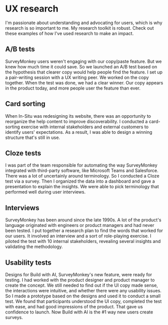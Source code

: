 # UX research
I'm passionate about understanding and advocating for users, which is why research is so important to me. My research toolkit is robust. Check out these examples of how I've used research to make an impact.

## A/B tests 
SurveyMonkey users weren't engaging with our copy/paste feature. But we knew how much time it could save. So we launched an A/B test based on the hypothesis that clearer copy would help people find the feature. I set up a pair-writing session with a UX writing peer. We worked on the copy together. When the test was done, we had a clear winner. Our copy appears in the product today, and more people user the feature than ever. 

## Card sorting
When In-Situ was redesigning its website, there was an opportunity to reorganize the help content to improve discoverability. I conducted a card-sorting exercise with internal stakeholders and external customers to identify users' expectations. As a result, I was able to design a winning structure that's still in use.

## Cloze tests
I was part of the team responsible for automating the way SurveyMonkey integrated with third-party software, like Microsoft Teams and Salesforce. There was a lot of uncertainly around terminology. So I conducted a Cloze test via a survey. Then I organized the data into a dashboard and gave a presentation to explain the insights. We were able to pick terminology that performed well during user interviews. 

## Interviews
SurveyMonkey has been around since the late 1990s. A lot of the product's language originated with engineers or product managers and had never been tested. I put together a research plan to find the words that worked for our users. It involved an interview and a sort of role-playing exercise. I piloted the test with 10 internal stakeholders, revealing several insights and validating the methodology.

## Usability tests
Designs for Build with AI, SurveyMonkey's new feature, were ready for testing. I had worked with the product designer and product manager to create the concept. We still needed to find out if the UI copy made sense, the interactions were intuitive, and whether there were any usability issues. So I made a prototype based on the designs and used it to conduct a small  test. We found that participants understood the UI copy, completed the test with ease, and had good impressions of the product. That gave us confidence to launch. Now Build with AI is the #1 way new users create surveys.
